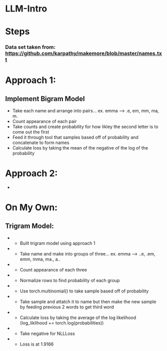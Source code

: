 # LLM-Intro
# Steps

### Data set taken from: https://github.com/karpathy/makemore/blob/master/names.txt 

# Approach 1:
## Implement Bigram Model 
- Take each name and arrange into pairs... ex. emma --> .e, em, mm, ma, m.
- Count appearance of each pair
- Take counts and create probability for how likley the second letter is to come out the first
- Feed it through tool that samples based off of probability and concatenate to form names
- Calculate loss by taking the mean of the negative of the log of the probability 

# Approach 2:
-


# On My Own:
## Trigram Model:
- - Built trigram model using approach 1
- - Take name and make into groups of three... ex. emma --> ..e, .em, emm, mma, ma., a..
- - Count appearance of each three
- - Normalize rows to find probability of each group
- - Use torch.multinomial() to take sample based off of probability
- - Take sample and attatch it to name but then make the new sample by feeding previous 2 words to get third word
- - Calculate loss by taking the average of the log likelihood (log_liklihood += torch.log(probabilities))
- - Take negative for NLLLoss
- - Loss is at 1.9166
